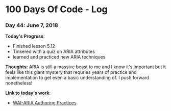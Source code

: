 # 100 Days Of Code - Log

### Day 44: June 7, 2018

**Today's Progress**: 
* Finished lesson 5.12 
* Tinkered with a quiz on ARIA attributes
* learned and practiced new ARIA techniques


**Thoughts:** ARIA is still a massive beast to me and I know it's important but it feels like this giant mystery that requries years of practice and implementation to get even a basic understanding of.  I push forward nonetheless!

**Link to today's work**:
* [WAI-ARIA Authoring Practices](https://www.w3.org/TR/wai-aria-practices-1.1/#radiobutton)

